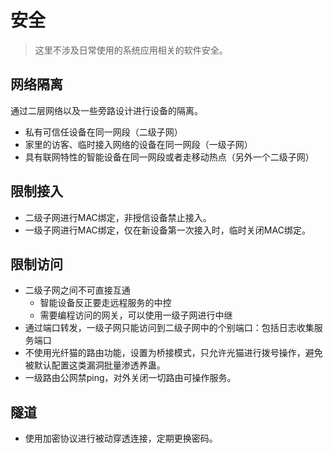 # 安全

> 这里不涉及日常使用的系统应用相关的软件安全。

## 网络隔离

通过二层网络以及一些旁路设计进行设备的隔离。

- 私有可信任设备在同一网段（二级子网）
- 家里的访客、临时接入网络的设备在同一网段（一级子网）
- 具有联网特性的智能设备在同一网段或者走移动热点（另外一个二级子网）

## 限制接入

- 二级子网进行MAC绑定，非授信设备禁止接入。
- 一级子网进行MAC绑定，仅在新设备第一次接入时，临时关闭MAC绑定。

## 限制访问

- 二级子网之间不可直接互通
    - 智能设备反正要走远程服务的中控
    - 需要编程访问的网关，可以使用一级子网进行中继
- 通过端口转发，一级子网只能访问到二级子网中的个别端口：包括日志收集服务端口
- 不使用光纤猫的路由功能，设置为桥接模式，只允许光猫进行拨号操作，避免被默认配置这类漏洞批量渗透养蛊。
- 一级路由公网禁ping，对外关闭一切路由可操作服务。

## 隧道

- 使用加密协议进行被动穿透连接，定期更换密码。

